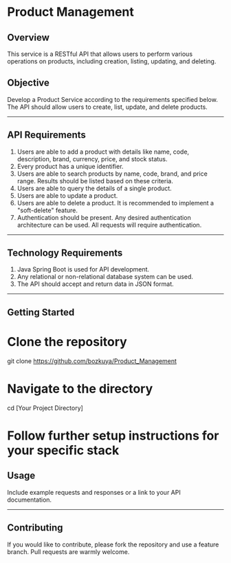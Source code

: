 # Product Management

## Overview

This service is a RESTful API that allows users to perform various operations on products, including creation, listing, updating, and deleting.

## Objective

Develop a Product Service according to the requirements specified below. The API should allow users to create, list, update, and delete products.

---

## API Requirements

1. Users are able to add a product with details like name, code, description, brand, currency, price, and stock status.
2. Every product has a unique identifier.
3. Users are able to search products by name, code, brand, and price range. Results should be listed based on these criteria.
4. Users are able to query the details of a single product.
5. Users are able to update a product.
6. Users are able to delete a product. It is recommended to implement a "soft-delete" feature.
7. Authentication should be present. Any desired authentication architecture can be used. All requests will require authentication.

---

## Technology Requirements

1. Java Spring Boot is used for API development.
2. Any relational or non-relational database system can be used.
3. The API should accept and return data in JSON format.

---

## Getting Started

# Clone the repository
git clone https://github.com/bozkuya/Product_Management

# Navigate to the directory
cd [Your Project Directory]

# Follow further setup instructions for your specific stack



## Usage

Include example requests and responses or a link to your API documentation.

---

## Contributing

If you would like to contribute, please fork the repository and use a feature branch. Pull requests are warmly welcome.



